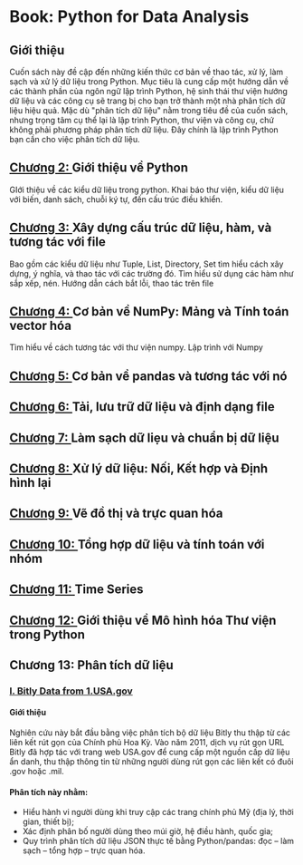 # Book: Python for Data Analysis

## Giới thiệu
Cuốn sách này đề cập đến những kiến ​​thức cơ bản về thao tác, xử lý, làm sạch và xử lý dữ liệu trong Python. Mục tiêu là cung cấp một hướng dẫn về các thành phần của ngôn ngữ lập trình Python, hệ sinh thái thư viện hướng dữ liệu và các công cụ sẽ trang bị cho bạn trở thành một nhà phân tích dữ liệu hiệu quả. Mặc dù "phân tích dữ liệu" nằm trong tiêu đề của cuốn sách, nhưng trọng tâm cụ thể lại là lập trình Python, thư viện và công cụ, chứ không phải phương pháp phân tích dữ liệu. Đây chính là lập trình Python bạn cần cho việc phân tích dữ liệu.

## [Chương 2: ](/book/ch02.ipynb) Giới thiệu về Python
GIới thiệu về các kiểu dữ liệu trong python. Khai báo thư viện, kiểu dữ liệu với biến, danh sách, chuỗi ký tự, đến cấu trúc điều khiển.

## [Chương 3: ](/book/ch03.ipynb) Xây dựng cấu trúc dữ liệu, hàm, và tương tác với file
Bao gồm các kiểu dữ liệu như Tuple, List, Directory, Set tìm hiểu cách xây dựng, ý nghĩa, và thao tác với các trường đó. Tìm hiểu sử dụng các hàm như sắp xếp, nén. Hướng dẫn cách bắt lỗi, thao tác trên file

## [Chương 4: ](/book/ch04.ipynb) Cơ bản về NumPy: Mảng và Tính toán vector hóa
Tìm hiểu về cách tương tác với thư viện numpy. Lập trình với Numpy

## [Chương 5: ](/book/ch05.ipynb) Cơ bản về pandas và tương tác với nó

## [Chương 6: ](/book/ch06.ipynb) Tải, lưu trữ dữ liệu và định dạng file

## [Chương 7: ](/book/ch07.ipynb) Làm sạch dữ liẹu và chuẩn bị dữ liệu

## [Chương 8: ](/book/ch08.ipynb) Xử lý dữ liệu: Nối, Kết hợp và Định hình lại

## [Chương 9: ](/book/ch09.ipynb) Vẽ đồ thị và trực quan hóa

## [Chương 10: ](/book/ch10.ipynb) Tổng hợp dữ liệu và tính toán với nhóm

## [Chương 11: ](/book/ch11.ipynb) Time Series

## [Chương 12: ](/book/ch12.ipynb) Giới thiệu về Mô hình hóa Thư viện trong Python

## Chương 13: Phân tích dữ liệu
### [I. Bitly Data from 1.USA.gov ](/baitapnhom/Lab2/code/ch13_1.ipynb) 
#### Giới thiệu
Nghiên cứu này bắt đầu bằng việc phân tích bộ dữ liệu Bitly thu thập từ các liên kết rút gọn của Chính phủ Hoa Kỳ. Vào năm 2011, dịch vụ rút gọn URL Bitly đã hợp tác với trang web USA.gov để cung cấp một nguồn cấp dữ liệu ẩn danh, thu thập thông tin từ những người dùng rút gọn các liên kết có đuôi .gov hoặc .mil. 
#### Phân tích này nhằm:
+ Hiểu hành vi người dùng khi truy cập các trang chính phủ Mỹ (địa lý, thời gian, thiết bị);
+ Xác định phân bố người dùng theo múi giờ, hệ điều hành, quốc gia;
+ Quy trình phân tích dữ liệu JSON thực tế bằng Python/pandas: đọc – làm sạch – tổng hợp – trực quan hóa.
